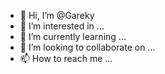 - 👋 Hi, I’m @Gareky
- 👀 I’m interested in ...
- 🌱 I’m currently learning ...
- 💞️ I’m looking to collaborate on ...
- 📫 How to reach me ...

<!---
Gareky/Gareky is a ✨ special ✨ repository because its `README.md` (this file) appears on your GitHub profile.
You can click the Preview link to take a look at your changes.
--->
